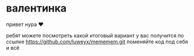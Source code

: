 # валентинка
привет нура ♥ 

 ребят можете посмотреть какой итоговый вариант у вас получится по ссылке https://github.com/luweyx/mememem.git
 поменяйте код под себя и всё 
